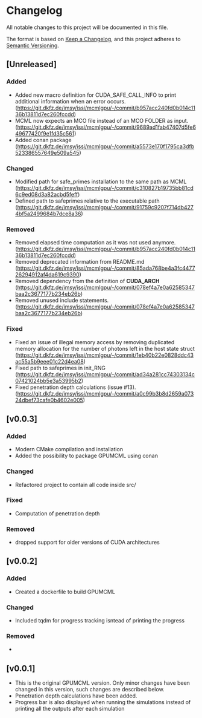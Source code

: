 # Changelog

All notable changes to this project will be documented in this file.

The format is based on [Keep a Changelog](https://keepachangelog.com/en/1.1.0/),
and this project adheres to [Semantic Versioning](https://semver.org/spec/v2.0.0.html).

## [Unreleased]

### Added
- Added new macro definition for CUDA_SAFE_CALL_INFO to print additional information when an error occurs.
  (https://git.dkfz.de/imsy/issi/mcmlgpu/-/commit/b957acc240fd0b014c1136b13811d7ec260fccdd)
- MCML now expects an MCO file instead of an MCO FOLDER as input.
  (https://git.dkfz.de/imsy/issi/mcmlgpu/-/commit/9689ad1fab47407d5fe649677420f9e1fd35c561)
- Added conan package
  (https://git.dkfz.de/imsy/issi/mcmlgpu/-/commit/a5573e170f1795ca3dfb523386557649e509a545)

### Changed
- Modified path for safe_primes installation to the same path as MCML
  (https://git.dkfz.de/imsy/issi/mcmlgpu/-/commit/c310827b19735bb81cd6c9ed08d3a82acbd5feff)
- Defined path to safeprimes relative to the executable path
  (https://git.dkfz.de/imsy/issi/mcmlgpu/-/commit/91759c9207f714db4274bf5a2499684b7dce8a36)

### Removed
- Removed elapsed time computation as it was not used anymore.
  (https://git.dkfz.de/imsy/issi/mcmlgpu/-/commit/b957acc240fd0b014c1136b13811d7ec260fccdd)
- Removed deprecated information from README.md
  (https://git.dkfz.de/imsy/issi/mcmlgpu/-/commit/85ada768be4a3fc447726294912af4da619c9390)
- Removed dependency from the definition of __CUDA_ARCH__
  (https://git.dkfz.de/imsy/issi/mcmlgpu/-/commit/078ef4a7e0a62585347baa2c3677177b234eb26b)
- Removed unused include statements.
  (https://git.dkfz.de/imsy/issi/mcmlgpu/-/commit/078ef4a7e0a62585347baa2c3677177b234eb26b)

### Fixed
- Fixed an issue of illegal memory access by removing duplicated memory allocation for the number of photons left in the
  host state struct (https://git.dkfz.de/imsy/issi/mcmlgpu/-/commit/1eb40b22e0828ddc43ac55a5b9eee01c22d4ea08)
- Fixed path to safeprimes in init_RNG
  (https://git.dkfz.de/imsy/issi/mcmlgpu/-/commit/ad34a281cc74303134c07421024bb5e3a53995b2)
- Fixed penetration depth calculations (issue #13).
  (https://git.dkfz.de/imsy/issi/mcmlgpu/-/commit/a0c99b3b8d2659a07324dbef73cafe0b4602e005)

## [v0.0.3]

### Added

- Modern CMake compilation and installation
- Added the possibility to package GPUMCML using conan

### Changed

- Refactored project to contain all code inside src/

### Fixed

- Computation of penetration depth

### Removed

- dropped support for older versions of CUDA architectures

## [v0.0.2]

### Added

- Created a dockerfile to build GPUMCML

### Changed

- Included tqdm for progress tracking isntead of printing the progress

### Removed

-

## [v0.0.1]

- This is the original GPUMCML version. Only minor changes have been changed in this version, such changes are described below.
- Penetration depth calculations have been added.
- Progress bar is also displayed when running the simulations instead of printing all the outputs after each simulation
